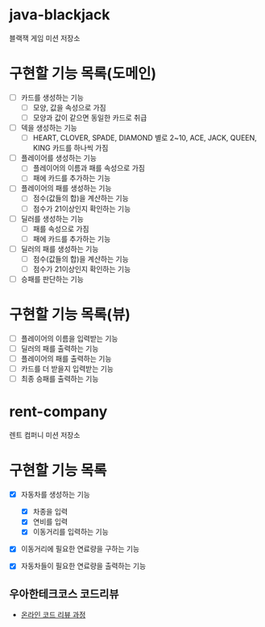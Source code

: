 # java-blackjack
블랙잭 게임 미션 저장소

# 구현할 기능 목록(도메인)
- [ ] 카드를 생성하는 기능
    - [ ] 모양, 값을 속성으로 가짐
    - [ ] 모양과 값이 같으면 동일한 카드로 취급
    
- [ ] 덱을 생성하는 기능
    - [ ] HEART, CLOVER, SPADE, DIAMOND 별로 2~10, ACE, JACK, QUEEN, KING 카드를 하나씩 가짐

- [ ] 플레이어를 생성하는 기능
    - [ ] 플레이어의 이름과 패를 속성으로 가짐
    - [ ] 패에 카드를 추가하는 기능
    
- [ ] 플레이어의 패를 생성하는 기능
    - [ ] 점수(값들의 합)을 계산하는 기능
    - [ ] 점수가 21이상인지 확인하는 기능

- [ ] 딜러를 생성하는 기능
    - [ ] 패를 속성으로 가짐
    - [ ] 패에 카드를 추가하는 기능

- [ ] 딜러의 패를 생성하는 기능
    - [ ] 점수(값들의 합)을 계산하는 기능
    - [ ] 점수가 21이상인지 확인하는 기능
    
- [ ] 승패를 판단하는 기능

# 구현할 기능 목록(뷰)
- [ ] 플레이어의 이름을 입력받는 기능
- [ ] 딜러의 패를 출력하는 기능
- [ ] 플레이어의 패를 출력하는 기능
- [ ] 카드를 더 받을지 입력받는 기능
- [ ] 최종 승패를 출력하는 기능

# rent-company
렌트 컴퍼니 미션 저장소

# 구현할 기능 목록
- [x] 자동차를 생성하는 기능
    - [x] 차종을 입력
    - [x] 연비를 입력
    - [x] 이동거리를 입력하는 기능
    
- [x] 이동거리에 필요한 연료량을 구하는 기능

- [x] 자동차들이 필요한 연료량을 출력하는 기능

## 우아한테크코스 코드리뷰
* [온라인 코드 리뷰 과정](https://github.com/woowacourse/woowacourse-docs/blob/master/maincourse/README.md)